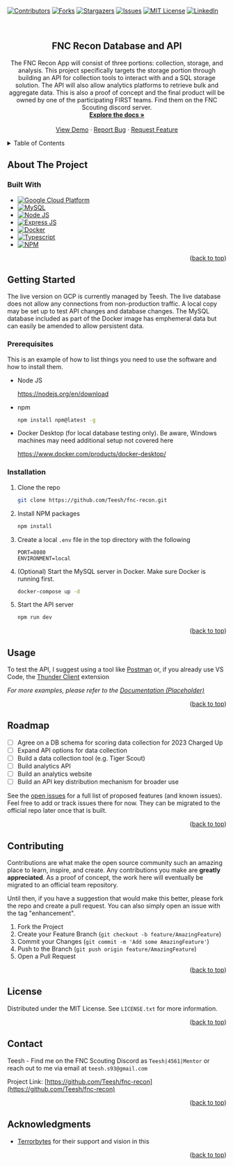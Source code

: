 <!-- Improved compatibility of back to top link: See: https://github.com/othneildrew/Best-README-Template/pull/73 -->
<a name="readme-top"></a>
<!--
*** Thanks for checking out the Best-README-Template. If you have a suggestion
*** that would make this better, please fork the repo and create a pull request
*** or simply open an issue with the tag "enhancement".
*** Don't forget to give the project a star!
*** Thanks again! Now go create something AMAZING! :D
-->



<!-- PROJECT SHIELDS -->
<!--
*** I'm using markdown "reference style" links for readability.
*** Reference links are enclosed in brackets [ ] instead of parentheses ( ).
*** See the bottom of this document for the declaration of the reference variables
*** for contributors-url, forks-url, etc. This is an optional, concise syntax you may use.
*** https://www.markdownguide.org/basic-syntax/#reference-style-links
-->
[![Contributors][contributors-shield]][contributors-url]
[![Forks][forks-shield]][forks-url]
[![Stargazers][stars-shield]][stars-url]
[![Issues][issues-shield]][issues-url]
[![MIT License][license-shield]][license-url]
[![LinkedIn][linkedin-shield]][linkedin-url]



<!-- PROJECT LOGO -->
<br />
<div align="center">

<h2 align="center">FNC Recon Database and API</h2>

  <p align="center">
    The FNC Recon App will consist of three portions: collection, storage, and analysis. This project specifically targets the storage portion through building an API for collection tools to interact with and a SQL storage solution. The API will also allow analytics platforms to retrieve bulk and aggregate data. This is also a proof of concept and the final product will be owned by one of the participating FIRST teams. Find them on the FNC Scouting discord server.
    <br />
    <a href="https://github.com/Teesh/fnc-recon"><strong>Explore the docs »</strong></a>
    <br />
    <br />
    <a href="https://fnc-recon-api-avxirbvnfa-ue.a.run.app/">View Demo</a>
    ·
    <a href="https://github.com/Teesh/fnc-recon/issues">Report Bug</a>
    ·
    <a href="https://github.com/Teesh/fnc-recon/issues">Request Feature</a>
  </p>
</div>



<!-- TABLE OF CONTENTS -->
<details>
  <summary>Table of Contents</summary>
  <ol>
    <li>
      <a href="#about-the-project">About The Project</a>
      <ul>
        <li><a href="#built-with">Built With</a></li>
      </ul>
    </li>
    <li>
      <a href="#getting-started">Getting Started</a>
      <ul>
        <li><a href="#prerequisites">Prerequisites</a></li>
        <li><a href="#installation">Installation</a></li>
      </ul>
    </li>
    <li><a href="#usage">Usage</a></li>
    <li><a href="#roadmap">Roadmap</a></li>
    <li><a href="#contributing">Contributing</a></li>
    <li><a href="#license">License</a></li>
    <li><a href="#contact">Contact</a></li>
    <li><a href="#acknowledgments">Acknowledgments</a></li>
  </ol>
</details>



<!-- ABOUT THE PROJECT -->
## About The Project

### Built With

* [![Google Cloud Platform][GCP]][GCP-url]
* [![MySQL][MySQL]][MySQL-url]
* [![Node JS][Node.js]][Node-url]
* [![Express JS][Express]][Express-url]
* [![Docker][Docker]][Docker-url]
* [![Typescript][Typescript]][Typescript-url]
* [![NPM][NPM]][NPM-url]

<p align="right">(<a href="#readme-top">back to top</a>)</p>



<!-- GETTING STARTED -->
## Getting Started

The live version on GCP is currently managed by Teesh. The live database does not allow any connections from non-production traffic. A local copy may be set up to test API changes and database changes. The MySQL database included as part of the Docker image has emphemeral data but can easily be amended to allow persistent data.

### Prerequisites

This is an example of how to list things you need to use the software and how to install them.
* Node JS

  https://nodejs.org/en/download

* npm
  ```sh
  npm install npm@latest -g
  ```
* Docker Desktop (for local database testing only). Be aware, Windows machines may need additional setup not covered here

  https://www.docker.com/products/docker-desktop/

### Installation

1. Clone the repo
   ```sh
   git clone https://github.com/Teesh/fnc-recon.git
   ```
2. Install NPM packages
   ```sh
   npm install
   ```
3. Create a local `.env` file in the top directory with the following
   ```env
   PORT=8080
   ENVIRONMENT=local
   ```
4. (Optional) Start the MySQL server in Docker. Make sure Docker is running first. 
   ```sh
   docker-compose up -d
   ```
5. Start the API server
   ```sh
   npm run dev
   ```

<p align="right">(<a href="#readme-top">back to top</a>)</p>



<!-- USAGE EXAMPLES -->
## Usage

To test the API, I suggest using a tool like [Postman](https://www.postman.com/) or, if you already use VS Code, the [Thunder Client](https://www.thunderclient.com/) extension

_For more examples, please refer to the [Documentation (Placeholder)](https://example.com)_

<p align="right">(<a href="#readme-top">back to top</a>)</p>



<!-- ROADMAP -->
## Roadmap

- [ ] Agree on a DB schema for scoring data collection for 2023 Charged Up
- [ ] Expand API options for data collection
- [ ] Build a data collection tool (e.g. Tiger Scout)
- [ ] Build analytics API
- [ ] Build an analytics website
- [ ] Build an API key distribution mechanism for broader use

See the [open issues](https://github.com/Teesh/fnc-recon/issues) for a full list of proposed features (and known issues). Feel free to add or track issues there for now. They can be migrated to the official repo later once that is built.

<p align="right">(<a href="#readme-top">back to top</a>)</p>



<!-- CONTRIBUTING -->
## Contributing

Contributions are what make the open source community such an amazing place to learn, inspire, and create. Any contributions you make are **greatly appreciated**. As a proof of concept, the work here will eventually be migrated to an official team repository.

Until then, if you have a suggestion that would make this better, please fork the repo and create a pull request. You can also simply open an issue with the tag "enhancement".

1. Fork the Project
2. Create your Feature Branch (`git checkout -b feature/AmazingFeature`)
3. Commit your Changes (`git commit -m 'Add some AmazingFeature'`)
4. Push to the Branch (`git push origin feature/AmazingFeature`)
5. Open a Pull Request

<p align="right">(<a href="#readme-top">back to top</a>)</p>



<!-- LICENSE -->
## License

Distributed under the MIT License. See `LICENSE.txt` for more information.

<p align="right">(<a href="#readme-top">back to top</a>)</p>



<!-- CONTACT -->
## Contact

Teesh - Find me on the FNC Scouting Discord as `Teesh|4561|Mentor` or reach out to me via email at `teesh.s93@gmail.com` 

Project Link: [https://github.com/Teesh/fnc-recon](https://github.com/Teesh/fnc-recon)

<p align="right">(<a href="#readme-top">back to top</a>)</p>



<!-- ACKNOWLEDGMENTS -->
## Acknowledgments

* [Terrorbytes](terrorbytes.org) for their support and vision in this

<p align="right">(<a href="#readme-top">back to top</a>)</p>



<!-- MARKDOWN LINKS & IMAGES -->
<!-- https://www.markdownguide.org/basic-syntax/#reference-style-links -->
[contributors-shield]: https://img.shields.io/github/contributors/Teesh/fnc-recon.svg?style=for-the-badge
[contributors-url]: https://github.com/Teesh/fnc-recon/graphs/contributors
[forks-shield]: https://img.shields.io/github/forks/Teesh/fnc-recon.svg?style=for-the-badge
[forks-url]: https://github.com/Teesh/fnc-recon/network/members
[stars-shield]: https://img.shields.io/github/stars/Teesh/fnc-recon.svg?style=for-the-badge
[stars-url]: https://github.com/Teesh/fnc-recon/stargazers
[issues-shield]: https://img.shields.io/github/issues/Teesh/fnc-recon.svg?style=for-the-badge
[issues-url]: https://github.com/Teesh/fnc-recon/issues
[license-shield]: https://img.shields.io/github/license/Teesh/fnc-recon.svg?style=for-the-badge
[license-url]: https://github.com/Teesh/fnc-recon/blob/master/LICENSE.txt
[linkedin-shield]: https://img.shields.io/badge/-LinkedIn-black.svg?style=for-the-badge&logo=linkedin&colorB=555
[linkedin-url]: https://linkedin.com/in/teeshshahi
[product-screenshot]: images/screenshot.png
[GCP]: https://img.shields.io/badge/Google_Cloud-0F9D58?style=for-the-badge&logo=google-cloud&logoColor=F4B400
[GCP-url]: https://cloud.google.com/
[MySQL]: https://img.shields.io/badge/MySQL-20232A?style=for-the-badge&logo=mysql&logoColor=61DAFB
[MySQL-url]: https://mysql.com/
[Node.js]: https://img.shields.io/badge/Node.js-35495E?style=for-the-badge&logo=nodedotjs&logoColor=4FC08D
[Node-url]: https://nodejs.org/
[Express]: https://img.shields.io/badge/Express-DD0031?style=for-the-badge&logo=express&logoColor=white
[Express-url]: https://expressjs.com/
[Docker]: https://img.shields.io/badge/Docker-4A4A55?style=for-the-badge&logo=docker&logoColor=4285F4
[Docker-url]: https://docker.com/
[Typescript]: https://img.shields.io/badge/Typescript-4285F4?style=for-the-badge&logo=typescript&logoColor=white
[Typescript-url]: https://typescriptlang.org
[NPM]: https://img.shields.io/badge/NPM-CC3534?style=for-the-badge&logo=npm&logoColor=white
[NPM-url]: https://npmjs.com